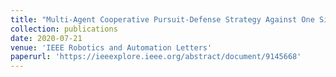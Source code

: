 ```yaml
---
title: "Multi-Agent Cooperative Pursuit-Defense Strategy Against One Single Attacker"
collection: publications
date: 2020-07-21
venue: 'IEEE Robotics and Automation Letters'
paperurl: 'https://ieeexplore.ieee.org/abstract/document/9145668'
---
```

